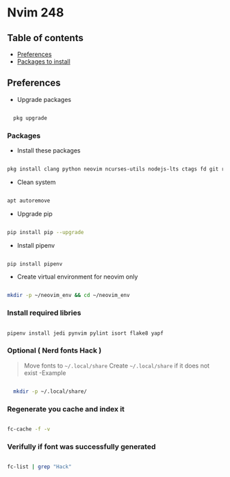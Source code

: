 # Nvim 248

## Table of contents

- [Preferences](#Preferences)
- [Packages to install](#Packages)

## Preferences

- Upgrade packages

```bash

  pkg upgrade

```

### Packages

- Install these packages

```sh

pkg install clang python neovim ncurses-utils nodejs-lts ctags fd git ripgrep fzf ranger fontconfig-utils

```

- Clean system

```sh

apt autoremove

```

- Upgrade pip

```sh

pip install pip --upgrade

```

- Install pipenv

```sh

pip install pipenv

```

- Create virtual environment for neovim only

```sh

mkdir -p ~/neovim_env && cd ~/neovim_env

```

### Install required libries

```sh

pipenv install jedi pynvim pylint isort flake8 yapf

```

### Optional ( Nerd fonts Hack )

> Move fonts to `~/.local/share`
> Create `~/.local/share` if it does not exist
> -Example

```sh

  mkdir -p ~/.local/share/

```

### Regenerate you cache and index it

```sh

fc-cache -f -v

```

### Verifully if font was successfully generated

```sh

fc-list | grep "Hack"

```
